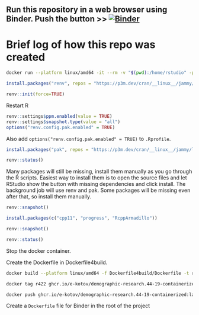 ## Run this repository in a web browser using Binder. Push the button \>\> [![Binder](https://mybinder.org/badge_logo.svg)](https://mybinder.org/v2/gh/e-kotov/demographic-research.44-19-containerized/HEAD?urlpath=rstudio)


# Brief log of how this repo was created

```bash
docker run --platform linux/amd64 -it --rm -v "$(pwd):/home/rstudio" -p 8787:8787 rocker/geospatial:4.2.2
```

```r
install.packages("renv", repos = "https://p3m.dev/cran/__linux__/jammy/latest")
```

```r
renv::init(force=TRUE)
```

Restart R

```r
renv::settings$ppm.enabled(value = TRUE)
renv::settings$snapshot.type(value = "all")
options("renv.config.pak.enabled" = TRUE)
```

Also add `options("renv.config.pak.enabled" = TRUE)` to `.Rprofile`.

```r
install.packages("pak", repos = "https://p3m.dev/cran/__linux__/jammy/latest")
```

```r
renv::status()
```

Many packages will still be missing, install them manually as you go through the R scripts.
Easiest way to install them is to open the source files and let RStudio show the button with missing dependencies and click install. The background job will use renv and pak.
Some packages will be missing even after that, so install them manually.

```r
renv::snapshot()
```

```r
install.packages(c("cpp11", "progress", "RcppArmadillo"))
```


```r
renv::snapshot()
```

```r
renv::status()
```

Stop the docker container.

Create the Dockerfile in Dockerfile4build.

```bash
docker build --platform linux/amd64 -f Dockerfile4build/Dockerfile -t r422 .
```

```bash
docker tag r422 ghcr.io/e-kotov/demographic-research.44-19-containerized:latest
```

```bash
docker push ghcr.io/e-kotov/demographic-research.44-19-containerized:latest
```

Create a `Dockerfile` file for Binder in the root of the project
